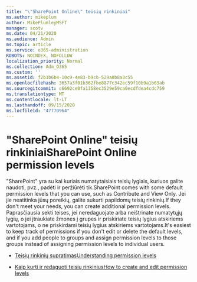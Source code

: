 ```yaml
---
title: "\"SharePoint Online\" teisių rinkiniai"
ms.author: mikeplum
author: MikePlumleyMSFT
manager: scotv
ms.date: 04/21/2020
ms.audience: Admin
ms.topic: article
ms.service: o365-administration
ROBOTS: NOINDEX, NOFOLLOW
localization_priority: Normal
ms.collection: Adm_O365
ms.custom: ''
ms.assetid: f2b1b6b4-10c9-4e83-b9cb-529a0b8a3c55
ms.openlocfilehash: 3657a3f01b362fbe8877c342ec59f10b9a1b63ab
ms.sourcegitcommit: c6692ce0fa1358ec3529e59ca0ecdfdea4cdc759
ms.translationtype: MT
ms.contentlocale: lt-LT
ms.lasthandoff: 09/15/2020
ms.locfileid: "47770964"
---
```

# <a name="sharepoint-online-permission-levels"></a><span data-ttu-id="85002-102">"SharePoint Online" teisių rinkiniai</span><span class="sxs-lookup"><span data-stu-id="85002-102">SharePoint Online permission levels</span></span>

<span data-ttu-id="85002-103">"SharePoint" yra su kai kuriais numatytaisiais teisių lygiais, kuriuos galite naudoti, pvz., padėti ir peržiūrėti tik.</span><span class="sxs-lookup"><span data-stu-id="85002-103">SharePoint comes with some default permission levels that you can use, such as Contribute and View Only.</span></span> <span data-ttu-id="85002-104">Jei jie neatitinka jūsų poreikių, galite sukurti papildomų teisių rinkinių.</span><span class="sxs-lookup"><span data-stu-id="85002-104">If they don't meet your needs, you can create additional permission levels.</span></span> <span data-ttu-id="85002-105">Paprasčiausia sekti teises, jei neredaguojate arba neištrinate numatytųjų lygių, o jei įtraukiate žmones į grupes ir priskiriate teisių lygius atskiriems vartotojams, o ne priskirdami teisių lygius atskiriems vartotojams.</span><span class="sxs-lookup"><span data-stu-id="85002-105">It's easiest to keep track of permissions if you don't edit or delete the default levels, and if you add people to groups and assign permission levels to those groups instead of assigning permission levels to individual users.</span></span>
  
- [<span data-ttu-id="85002-106">Teisių rinkinių supratimas</span><span class="sxs-lookup"><span data-stu-id="85002-106">Understanding permission levels</span></span>](https://go.microsoft.com/fwlink/?linkid=867071)
    
- [<span data-ttu-id="85002-107">Kaip kurti ir redaguoti teisių rinkinius</span><span class="sxs-lookup"><span data-stu-id="85002-107">How to create and edit permission levels</span></span>](https://go.microsoft.com/fwlink/?linkid=867072)
    

